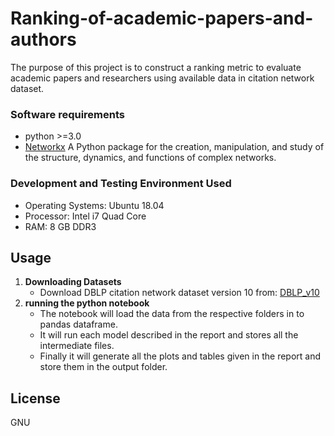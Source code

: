 # Ranking-of-academic-papers-and-authors
The purpose of this project is to construct a ranking metric to evaluate academic papers and researchers using available data in citation network dataset.

### Software requirements
- python >=3.0
- [Networkx](https://networkx.github.io/) A Python package for the creation, manipulation, and study of the structure, dynamics, and functions of complex networks.

### Development and Testing Environment Used
- Operating Systems: Ubuntu 18.04
- Processor: Intel i7 Quad Core
- RAM: 8 GB DDR3

## Usage
1. **Downloading Datasets**
   - Download DBLP citation network dataset version 10 from: [DBLP_v10](https://lfs.aminer.cn/lab-datasets/citation/dblp.v10.zip)
2. **running the python notebook**
   - The notebook will load the data from the respective folders in to pandas dataframe.
   - It will run each model described in the report and stores all the intermediate files.
   - Finally it will generate all the plots and tables given in the report and store them in the output folder.

## License
GNU


	

